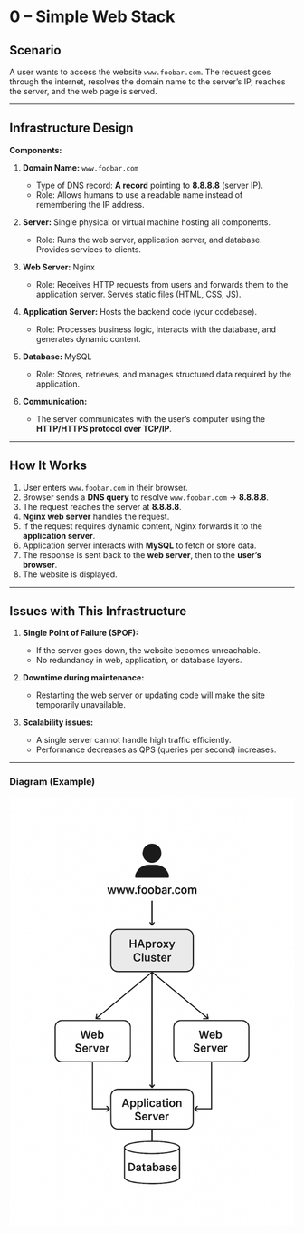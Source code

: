 
# **0 – Simple Web Stack**

## **Scenario**

A user wants to access the website `www.foobar.com`. The request goes through the internet, resolves the domain name to the server’s IP, reaches the server, and the web page is served.

---

## **Infrastructure Design**

**Components:**

1. **Domain Name:** `www.foobar.com`

   * Type of DNS record: **A record** pointing to **8.8.8.8** (server IP).
   * Role: Allows humans to use a readable name instead of remembering the IP address.

2. **Server:** Single physical or virtual machine hosting all components.

   * Role: Runs the web server, application server, and database. Provides services to clients.

3. **Web Server:** Nginx

   * Role: Receives HTTP requests from users and forwards them to the application server. Serves static files (HTML, CSS, JS).

4. **Application Server:** Hosts the backend code (your codebase).

   * Role: Processes business logic, interacts with the database, and generates dynamic content.

5. **Database:** MySQL

   * Role: Stores, retrieves, and manages structured data required by the application.

6. **Communication:**

   * The server communicates with the user’s computer using the **HTTP/HTTPS protocol over TCP/IP**.

---

## **How It Works**

1. User enters `www.foobar.com` in their browser.
2. Browser sends a **DNS query** to resolve `www.foobar.com` → **8.8.8.8**.
3. The request reaches the server at **8.8.8.8**.
4. **Nginx web server** handles the request.
5. If the request requires dynamic content, Nginx forwards it to the **application server**.
6. Application server interacts with **MySQL** to fetch or store data.
7. The response is sent back to the **web server**, then to the **user’s browser**.
8. The website is displayed.

---

## **Issues with This Infrastructure**

1. **Single Point of Failure (SPOF):**

   * If the server goes down, the website becomes unreachable.
   * No redundancy in web, application, or database layers.

2. **Downtime during maintenance:**

   * Restarting the web server or updating code will make the site temporarily unavailable.

3. **Scalability issues:**

   * A single server cannot handle high traffic efficiently.
   * Performance decreases as QPS (queries per second) increases.

---

### **Diagram (Example)**

![0-simple_web_stack](./images/0-simple_web_stack.png)
